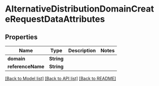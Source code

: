 # AlternativeDistributionDomainCreateRequestDataAttributes

## Properties
Name | Type | Description | Notes
------------ | ------------- | ------------- | -------------
**domain** | **String** |  | 
**referenceName** | **String** |  | 

[[Back to Model list]](../README.md#documentation-for-models) [[Back to API list]](../README.md#documentation-for-api-endpoints) [[Back to README]](../README.md)


